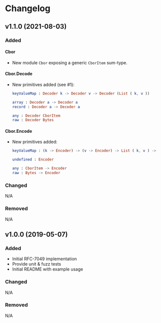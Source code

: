 # Changelog 

## v1.1.0 (2021-08-03)


### Added

#### Cbor

- New module `Cbor` exposing a generic `CborItem` sum-type.

#### Cbor.Decode

- New primitives added (see #1):

  ```elm
  keyValueMap : Decoder k -> Decoder v -> Decoder (List ( k, v )) 
  
  array : Decoder a -> Decoder a
  record : Decoder a -> Decoder a

  any : Decoder CborItem
  raw : Decoder Bytes
  ```

#### Cbor.Encode

- New primitives added:

  ```elm
  keyValueMap : (k -> Encoder) -> (v -> Encoder) -> List ( k, v ) -> Encoder

  undefined : Encoder

  any : CborItem -> Encoder
  raw : Bytes -> Encoder
  ```

### Changed

N/A

### Removed

N/A

## v1.0.0 (2019-05-07)

### Added

- Initial RFC-7049 implementation
- Provide unit & fuzz tests
- Initial README with example usage

### Changed

N/A

### Removed

N/A
